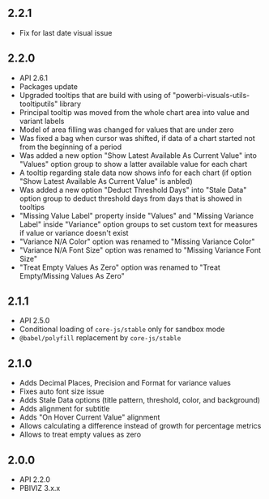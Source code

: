 ## 2.2.1
* Fix for last date visual issue

## 2.2.0
* API 2.6.1
* Packages update
* Upgraded tooltips that are build with using of "powerbi-visuals-utils-tooltiputils" library
* Principal tooltip was moved from the whole chart area into value and variant labels
* Model of area filling was changed for values that are under zero
* Was fixed a bag when cursor was shifted, if data of a chart started not from the beginning of a period
* Was added a new option "Show Latest Available As Current Value" into "Values" option group to show a latter available value for each chart
* A tooltip regarding stale data now shows info for each chart (if option "Show Latest Available As Current Value" is anbled)
* Was added a new option "Deduct Threshold Days" into "Stale Data" option group to deduct threshold days from days that is showed in tooltips
* "Missing Value Label" property inside "Values" and "Missing Variance Label" inside "Variance" option groups to set custom text for measures if value or variance doesn't exist
* "Variance N/A Color" option was renamed to "Missing Variance Color"
* "Variance N/A Font Size" option was renamed to "Missing Variance Font Size"
* "Treat Empty Values As Zero" option was renamed to "Treat Empty/Missing Values As Zero"

## 2.1.1
* API 2.5.0
* Conditional loading of `core-js/stable` only for sandbox mode
* `@babel/polyfill` replacement by `core-js/stable`

## 2.1.0
* Adds Decimal Places, Precision and Format for variance values
* Fixes auto font size issue
* Adds Stale Data options (title pattern, threshold, color, and background)
* Adds alignment for subtitle
* Adds "On Hover Current Value" alignment
* Allows calculating a difference instead of growth for percentage metrics
* Allows to treat empty values as zero

## 2.0.0
* API 2.2.0
* PBIVIZ 3.x.x
